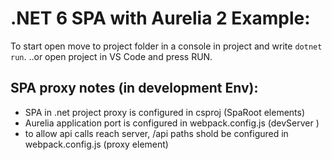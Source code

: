 # .NET 6 SPA with Aurelia 2 Example:

To start open move to project folder in a console in project and write `dotnet run`.
..or open project in VS Code and press RUN.

## SPA proxy notes (in development Env):
- SPA in .net project proxy is configured in csproj (SpaRoot elements)
- Aurelia application port is configured in webpack.config.js (devServer )
- to allow api calls reach server, /api paths shold be configured in webpack.config.js (proxy element)



